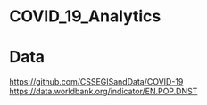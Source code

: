 # COVID_19_Analytics
 
# Data
https://github.com/CSSEGISandData/COVID-19
https://data.worldbank.org/indicator/EN.POP.DNST